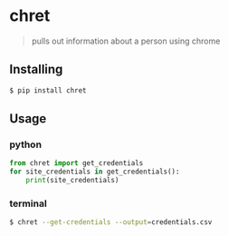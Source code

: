 # chret
> pulls out information about a person using chrome

## Installing
```bash
$ pip install chret
```

## Usage
### python
```python
from chret import get_credentials
for site_credentials in get_credentials():
    print(site_credentials)
```

### terminal
```bash
$ chret --get-credentials --output=credentials.csv
```

